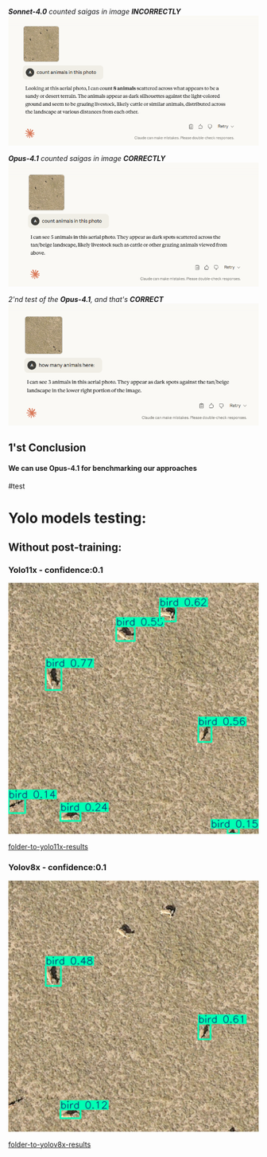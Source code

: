 ***Sonnet-4.0** counted saigas in image **INCORRECTLY***
![Sonnet-4.0-test-1](readme_images/sonnet-4-5.png)

***Opus-4.1** counted saigas in image **CORRECTLY***
![Opus-4.1-test-1](readme_images/opus-4.1-5.png)

*2'nd test of the **Opus-4.1**, and that's **CORRECT***
![Opus-4.1-test-2](readme_images/opus-4.1-3.png)

## 1'st Conclusion
####  We can use **Opus-4.1** for benchmarking our approaches
#test

# Yolo models testing:
## Without post-training:
### Yolo11x - confidence:0.1
![Yolo11x-confidence-0.1](readme_images/yolo11x-0.1.png)

[folder-to-yolo11x-results](./predicted_images-yolo11x/)
### Yolov8x - confidence:0.1
![Yolov8x-confidence:0.1](readme_images/yolov8x-0.1.png)

[folder-to-yolov8x-results](./predicted_images-yolov8x/)
